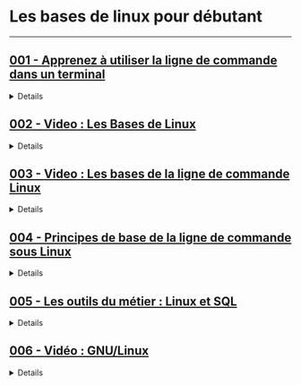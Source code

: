 # **Les bases de linux pour débutant**

---

## [001 - Apprenez à utiliser la ligne de commande dans un terminal](https://openclassrooms.com/fr/courses/6173491-apprenez-a-utiliser-la-ligne-de-commande-dans-un-terminal)

<details>
  <summary>Details</summary>
  	
<h3><strong>Partie 1 : Découvrez les bases du Terminal</strong></h3>
<ol>
  <li>Découvrez le terminal</li>
  <li>Utilisez votre première commande</li>
  <li>Naviguez dans le système</li>
</ol>
<strong>Quiz : Testez vos connaissances sur le terminal</strong>

<h3><strong>Partie 2 : Manipulez des fichiers avec un terminal</strong></h3>
<ol>
  <li>Créez vos fichiers et vos dossiers</li>
  <li>Manipulez des éléments sur votre ordinateur</li>
  <li>Allez plus loin avec de nouvelles commandes</li>
  <li>Faites le bilan</li>
</ol>

</details>

## [002 - **Video** : Les Bases de Linux](https://www.youtube.com/watch?v=dCL3IwQaNN8&pp=ygUOQmFzZXMgZGUgbGludXg%3D)

<details>
  <summary>Details</summary>
  <h3><strong>Table des matières</strong></h3>
  <ol>
  <li>Qu'est-ce qu'un système d'exploitation ?</li>
  <li>Qu'est-ce qu'une distribution ?</li>
  <li>Qu'est-ce qu'un environnement de bureau ?</li>
  <li>Comment installer Linux ?</li>
  <li>Présentation de l'interface</li>
  <li>Linux au quotidien</li>
  <li>Installation logicielle</li>
  <li>Conclusion</li>
</ol>
  <h3><strong>Durée : </strong>17min</h3>
</details>

## [003 - **Video** : Les bases de la ligne de commande Linux](https://www.youtube.com/watch?v=ngcmXzy8vaI&pp=ygUOQmFzZXMgZGUgbGludXg%3D)

<details>
  <summary>Details</summary>
  <h3><strong>Table des matières</strong></h3>
  <ol>
  <li>Interface et paramétrage du Terminal</li>
  <li>Quelques commandes de base</li>
  <li>Gestion d'accès aux fichiers/dossiers</li>
</ol>
<h3><strong>Durée : </strong>14min</h3>
</details>

## [004 - Principes de base de la ligne de commande sous Linux](https://www.coursera.org/projects/principes-de-base-de-la-ligne-de-commande-sous-linux)

<details>
  <summary>Details</summary>
  <ol>
  <li>Début amusant avec Linux</li>
  <li>MAN la commande Linux la plus importante</li>
  <li>Exploration de SUDO</li>
  <li>Navigation et gestion des fichiers</li>
  <li>Création et affichage de fichiers</li>
  <li>Plus d'options avec Linux</li>
</ol>
</details>

## [005 - Les outils du métier : Linux et SQL](https://www.coursera.org/learn/les-outils-du-metier-linux-et-sql)

<details>
  <summary>Details</summary>
  <ol>
  <li>Introduction aux systèmes d'exploitation</li>
  <li>Le système d'exploitation Linux</li>
  <li>Commandes Linux dans le shell Bash</li>
  <li>Bases de données et SQL</li>
</ol>
</details>

## [006 - **Vidéo** : GNU/Linux](https://youtu.be/py1E14pXfAM?si=wYvOlPeOXS2bD_nm)

<details>
  <summary>Details</summary>
  <h3><strong>Table des matières</strong></h3>
  <ol>
  <li>Présentation de la formation</li>
  <li>Présentation du projet GNU/Linux</li>
  <li>Qu'est-ce que GNU/Linux ?</li>
  <li>Interopérabilité</li>
  <li>Déploiement</li>
  <li>Ce qu'il faut retenir</li>
  <li>Quelques ressources intéressantes</li>
  <li>Conclusion</li>
</ol>
<h3><strong>Durée : </strong>33min</h3>
</details>